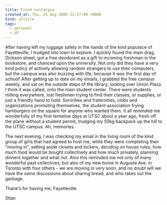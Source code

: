 ```yaml
---
title: Frosh nostalgia
created_at: Thu, 25 Aug 2005 22:27:00 +0000
kind: article
tags:
  - personal
  - US
---
```


After having left my luggage safely in the hands of the kind populace of
Fayetteville, I trudged into town to explore. I quickly found the main
drag, Dickson street, got a free deodorant as a gift to incoming
freshman in the bookstore, and chanced upon the university. Not only did
they have a very kind policy of actively allowing random strangers to
use their computers, but the campus was also buzzing with life, because
it was the first day of school! After getting up to date on my emails, I
grabbed the free campus weekly, and sat on the outside steps of the
library, looking over Union Plaza I think it was called, onto the main
student center. There were students milling everywhere, lost freshmen
trying to find their classes, or supplies, or just a friendly hand to
hold. Sororities and fraternities, clubs and organizations promoting
themselves, the student association frying hamburgers on the square for
anyone who wanted them. It all reminded me wonderfully of my first
tentative days at UTSC about a year ago, fresh off the plane without a
student permit, trudging my 50kg backpack up the hill to the UTSC
campus. Ah, memories.

The next evening, I was checking my email in the living room of the kind
group of girls that had agreed to host me, while they were completing
their “moving in”, setting aside closets and lockers, deciding on house
rules, how much food would be bought collectively and how much
privately, planning dinners together and what not. Also this reminded me
not only of many wonderful past collectives, but also of my new home in
Augusta Ave. in Toronto with four others - we are moving in very soon,
and no doubt will we have the same discussions about sharing bread, and
who takes out the garbage.

Thank’s for having me, Fayetteville.

Stian
